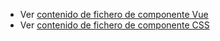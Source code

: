  - Ver [contenido de fichero de componente Vue](./zlink.vue)
 - Ver [contenido de fichero de componente CSS](./zlink.css)
